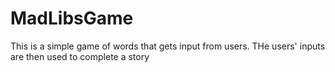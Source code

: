 # MadLibsGame
This is a simple game of words that gets input from users. THe users' inputs are then used to complete a story
